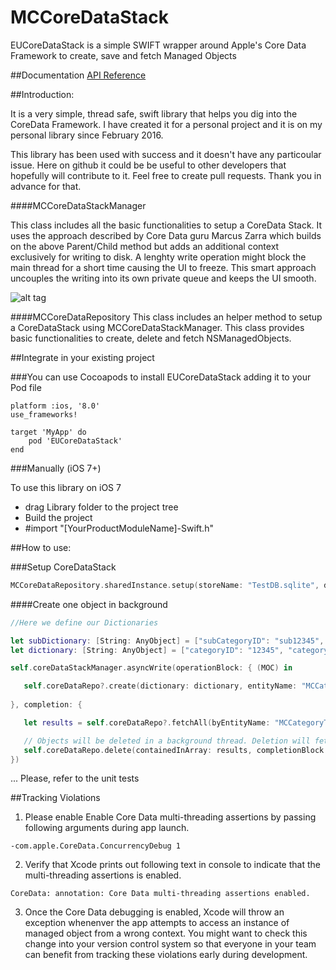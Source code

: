 # MCCoreDataStack
EUCoreDataStack is a simple SWIFT wrapper around Apple's Core Data Framework to create, save and fetch Managed Objects

##Documentation
[API Reference](https://marcocattai.github.io/MCCoreDataStack/)

##Introduction:

It is a very simple, thread safe, swift library that helps you dig into the CoreData Framework. 
I have created it for a personal project and it is on my personal library since February 2016.

This library has been used with success and it doesn't have any particoular issue. Here on github it could be be useful to other developers that hopefully will contribute to it. Feel free to create pull requests. Thank you in advance for that. 

####MCCoreDataStackManager 

This class includes all the basic functionalities to setup a CoreData Stack. It uses the approach described by Core Data guru Marcus Zarra which builds on the above Parent/Child method but adds an additional context exclusively for writing to disk. A lenghty write operation might block the main thread for a short time causing the UI to freeze. This smart approach uncouples the writing into its own private queue and keeps the UI smooth.

![alt tag](https://dl.dropboxusercontent.com/u/7201536/model.png)

####MCCoreDataRepository
 This class includes an helper method to setup a CoreDataStack using MCCoreDataStackManager. This class provides basic functionalities to create, delete and fetch NSManagedObjects.

##Integrate in your existing project

###You can use Cocoapods to install EUCoreDataStack adding it to your Pod file

```
platform :ios, '8.0'
use_frameworks!

target 'MyApp' do
    pod 'EUCoreDataStack'
end
```

###Manually (iOS 7+)

To use this library on iOS 7 
- drag Library folder to the project tree
- Build the project
- #import "[YourProductModuleName]-Swift.h"

##How to use:

###Setup CoreDataStack
```swift
MCCoreDataRepository.sharedInstance.setup(storeName: "TestDB.sqlite", domainName: "co.uk.tests")
```

####Create one object in background
```swift
//Here we define our Dictionaries

let subDictionary: [String: AnyObject] = ["subCategoryID": "sub12345", "subCategoryName": "subTest12345"]
let dictionary: [String: AnyObject] = ["categoryID": "12345", "categoryName": "Test12345", "subCategory": subDictionary]

self.coreDataStackManager.asyncWrite(operationBlock: { (MOC) in

   self.coreDataRepo?.create(dictionary: dictionary, entityName: "MCCategoryTest", MOC: MOC)
 
}, completion: {

   let results = self.coreDataRepo?.fetchAll(byEntityName: "MCCategoryTest", MOC: nil, resultType: .ManagedObjectResultType) as? [NSManagedObject]

   // Objects will be deleted in a background thread. Deletion will fetch the objects from the background context
   self.coreDataRepo.delete(containedInArray: results, completionBlock: nil)
})
```

... Please, refer to the unit tests

##Tracking Violations

1) Please enable  Enable Core Data multi-threading assertions by passing following arguments during app launch.

```
-com.apple.CoreData.ConcurrencyDebug 1
```
2) Verify that Xcode prints out following text in console to indicate that the multi-threading assertions is enabled. 

```
CoreData: annotation: Core Data multi-threading assertions enabled.
```
3) Once the Core Data debugging is enabled, Xcode will throw an exception whenenver the app attempts to access an instance of managed object from a wrong context. You might want to check this change into your version control system so that everyone in your team can benefit from tracking these violations early during development.

